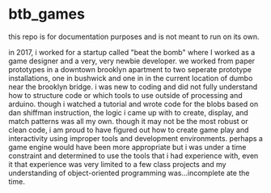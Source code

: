 # btb_games

this repo is for documentation purposes and is not meant to run on its own.

in 2017, i worked for a startup called "beat the bomb" where I worked as a game designer and
a very, very newbie developer. we worked from paper prototypes in a downtown brooklyn apartment
to two seperate prototype installations, one in bushwick and one in in the current location
of dumbo near the brooklyn bridge. i was new to coding and did not fully understand how to structure
code or which tools to use outside of processing and arduino. though i watched a tutorial and wrote code
for the blobs based on dan shiffman instruction, the logic i came up with to create, display, and match
patterns was all my own. though it may not be the most robust or clean code, i am proud to have figured out how to
create game play and interactivity using improper tools and development environments. perhaps a game engine
would have been more appropriate but i was under a time constraint and determined to use the tools that i had
experience with, even it that experience was very limited to a few class projects and my understanding of
object-oriented programming was...incomplete ate the time.
